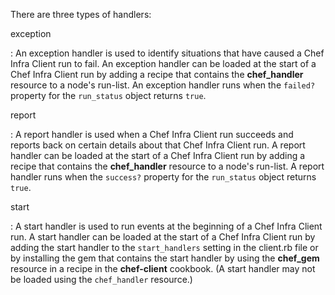 There are three types of handlers:

exception

: An exception handler is used to identify situations that have caused a Chef Infra Client run to fail. An exception handler can be loaded at the start of a Chef Infra Client run by adding a recipe that contains the **chef_handler** resource to a node's run-list. An exception handler runs when the `failed?` property for the `run_status` object returns `true`.

report

: A report handler is used when a Chef Infra Client run succeeds and reports back on certain details about that Chef Infra Client run. A report handler can be loaded at the start of a Chef Infra Client run by adding a recipe that contains the **chef_handler** resource to a node's run-list. A report handler runs when the `success?` property for the `run_status` object returns `true`.

start

: A start handler is used to run events at the beginning of a Chef Infra Client run. A start handler can be loaded at the start of a Chef Infra Client run by adding the start handler to the `start_handlers` setting in the client.rb file or by installing the gem that contains the start handler by using the **chef_gem** resource in a recipe in the **chef-client** cookbook. (A start handler may not be loaded using the `chef_handler` resource.)
